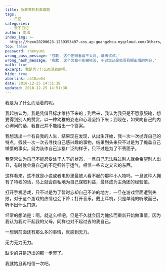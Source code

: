 ```yaml
---
title: 急转弯的刹车难题
tags:
  - 日记
categories:
  - 云下日记
author: 向海
index_img: >-
  https://hexo20200628-1259353497.cos.ap-guangzhou.myqcloud.com/Others/Fluid/about.png
top: false
password: zhenyumi
wrong_pass_message: '抱歉, 这个密码看着不太对, 请再试试.'
wrong_hash_message: '抱歉, 这个文章不能被校验, 不过您还是能看看解密后的内容.'
math: true
excerpt: 我是为了什么而活着的呢。
hide: true
abbrlink: a410ae04
date: 2018-12-25 14:51:38
updated: 2018-12-25 14:51:38
---
```


我是为了什么而活着的呢。

​    我起初认为，我是凭借目标才维持下来的；到后来，我认为我只是不愿意服输，想要得到别人的赞赏，以一种幼稚的姿态和心理坚持下来；到现在，如果向自己的内心询问的话，我自己并不能给出一个答案。

我想活出一个有自我的人生，结果现在发现，从出生开始，我一次一次抛弃自己的特点，假装一次一次去寻找自己感兴趣的事物，结果到头来只不过是为了掩盖自己懒惰的事实。努力装作自己涉猎广泛的样子，只不过是为了不丢面子。

我常常认为自己不能忍受处于人下的状态，一旦自己无法胜过别人就会希望别人出丑，有时候会将自己的不足归咎于运气，相信一些玄之又玄的东西。

这样看来，这不就是小说或者电影里最被人看不起的那种小人物吗。一旦这种人拥有了特权的话，马上就会自私地为自己谋取利益，最终成为主角团的经验值。

打开手机游戏，只不过是为了暂时忘却自己不济的地方，一旦在游戏里面遭到失败，对于这个游戏的热情也会下降；打开音乐，戴上耳机，只是单纯的听歌而已，听不出什么门道。

经常的想法是：啊，就这么样吧。但是不久就会因为愧疚而重新开始做事情，因为我认为我对不起我的父母，同样也对不起过去的我自己。

一想到前面还有那么多的事情，就感到无力。

无力无力无力。

缺少的只是迈出的那一步罢了。

我就姑且再相信一次吧。